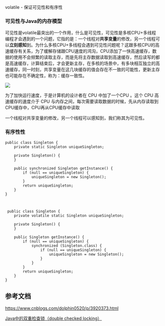 volatile - 保证可见性和有序性

### 可见性与Java的内存模型

可见性是volatile最突出的一个作用，什么是可见性，可见性是多核CPU+多线程编程才会遇到的一个问题，它指的是：一个线程对**共享变量**的修改，另一个线程可以**立刻感知**到。为什么多核CPU+多线程会遇到可见性问题呢？这跟多核CPU的高速缓存有关系，为了缓解存储跟CPU速度的鸿沟，CPU添加了一快高速缓存，数据的使用不会频繁的读取主存，而是先将主存数据读取到高速缓存，然后读写的都是高速缓存，计算结束后，才会更新主存，在多核的场景中，有多块相互独立的高速缓存，同一时刻，共享变量在这几块缓存的值会存在不一致的可能性，更新主存也可能存在不确定性，称为：缓存一致性。

![](https://images0.cnblogs.com/blog/288799/201408/212219343783699.jpg)

为了加快运行速度，于是计算机的设计者在 CPU 中加了一个CPU 。这个 CPU 高速缓存的速度介于 CPU 与内存之间，每次需要读取数据的时候，先从内存读取到CPU缓存中，CPU再从CPU缓存中读取



一个线程对共享变量的修改，另一个线程可以感知到，我们称其为可见性。
	
### 有序性性
	
	public class Singleton {
	    private static Singleton uniqueSingleton;
	
	    private Singleton() {
	    }
	
	    public synchronized Singleton getInstance() {
	        if (null == uniqueSingleton) {
	            uniqueSingleton = new Singleton();
	        }
	        return uniqueSingleton;
	    }
	}
		


	 public class Singleton {
	    private volatile static Singleton uniqueSingleton;
	
	    private Singleton() {
	    }
	
	    public Singleton getInstance() {
	        if (null == uniqueSingleton) {
	            synchronized (Singleton.class) {
	                if (null == uniqueSingleton) {
	                    uniqueSingleton = new Singleton();
	                }
	            }
	        }
	        return uniqueSingleton;
	    }
	}
	
## 	参考文档

https://www.cnblogs.com/dolphin0520/p/3920373.html

[Java中的双重检查锁（double checked locking）](https://www.cnblogs.com/xz816111/p/8470048.html)